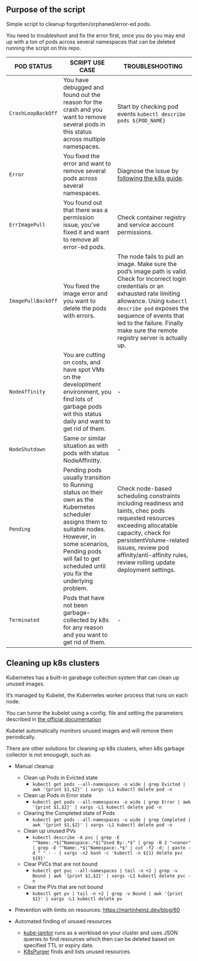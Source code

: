 
## Purpose of the script
Simple script to cleanup forgotten/orphaned/error-ed pods.

You need to troubleshoot and fix the error first, once you do you may end up with a ton of pods across several namespaces that can be deleted running the script on this repo.

|POD STATUS| SCRIPT USE CASE|TROUBLESHOOTING|
|--|--|--|
|`CrashLoopBackOff`| You have debugged and found out the reason for the crash and you want to remove several pods in this status across multiple namespaces. | Start by checking pod events `kubectl describe pods ${POD_NAME}`|
|`Error` | You fixed the error and want to remove several pods across several namespaces. | Diagnose the issue by [following the k8s guide](https://kubernetes.io/docs/tasks/debug/debug-application/debug-pods/#diagnosing-the-problem).|
|`ErrImagePull` | You found out that there was a permission issue, you've fixed it and want to remove all error-ed pods.|Check container registry and service account permissions.|
|`ImagePullBackOff`|You fixed the image error and you want to delete the pods with errors.|The node fails to pull an image. Make sure the pod’s image path is valid. Check for incorrect login credentials or an exhausted rate limiting allowance. Using `kubectl describe pod` exposes the sequence of events that led to the failure. Finally make sure the remote registry server is actually up.|
|`NodeAffinity`| You are cutting on costs, and have spot VMs on the developlment environment, you find lots of garbage pods wit this status daily and want to get rid of them.|-|
|`NodeShutdown`| Same or similar situation as with pods with status NodeAffinitty.|-|
|`Pending`| Pending pods usually transition to Running status on their own as the Kubernetes scheduler assigns them to suitable nodes. However, in some scenarios, Pending pods will fail to get scheduled until you fix the underlying problem. | Check node-based scheduling constraints including readiness and taints, chec pods requested resources exceeding allocatable capacity, check for persistentVolume-related issues, review pod affinity/anti-affinity rules, review rolling update deployment settings.|
|`Terminated`| Pods that have not been garbage-collected by k8s for any reason and you want to get rid of them.|-|


## Cleaning up k8s clusters
Kubernetes has a built-in garabage collection system that can clean up unused images. 


It’s managed by Kubelet, the Kubernetes worker process that runs on each node.


You can tunne the kubelet using a config. file and setting the parameters described in [the official documentation](https://kubernetes.io/docs/concepts/architecture/garbage-collection/#containers-images)

Kubelet automatically monitors unused images and will remove them periodically. 

There are other solutions for cleaning up k8s clusters, when k8s garbage collector is not enougugh, such as:
- Manual cleanup
  - Clean up Pods in Evicted state
    - `kubectl get pods --all-namespaces -o wide | grep Evicted | awk '{print $1,$2}' | xargs -L1 kubectl delete pod -n`
  - Clean up Pods in Error state
    - `kubectl get pods --all-namespaces -o wide | grep Error | awk '{print $1,$2}' | xargs -L1 kubectl delete pod -n`
  - Clearing the Completed state of Pods
    - `kubectl get pods --all-namespaces -o wide | grep Completed | awk '{print $1,$2}' | xargs -L1 kubectl delete pod -n`
  - Clean up unused PVs
    - `kubectl describe -A pvc | grep -E "^Name:.*$|^Namespace:.*$|^Used By:.*$" | grep -B 2 "<none>" | grep -E "^Name:.*$|^Namespace:.*$" | cut -f2 -d: | paste -d " " - - | xargs -n2 bash -c 'kubectl -n ${1} delete pvc ${0}'`
  - Clear PVCs that are not bound
    - `kubectl get pvc --all-namespaces | tail -n +2 | grep -v Bound | awk '{print $1,$2}' | xargs -L1 kubectl delete pvc -n`
  - Clear the PVs that are not bound
    - `kubectl get pv | tail -n +2 | grep -v Bound | awk '{print $1}' | xargs -L1 kubectl delete pv`

- Prevention with limits on resources: https://martinheinz.dev/blog/60
- Automated finding of unused resources
  - [kube-janitor](https://codeberg.org/hjacobs/kube-janitor)  runs as a workload on your cluster and uses JSON queries to find resources which then can be deleted based on specified TTL or expiry date.
  - [K8sPurger](https://github.com/yogeshkk/k8spurger) finds and lists unused resources.